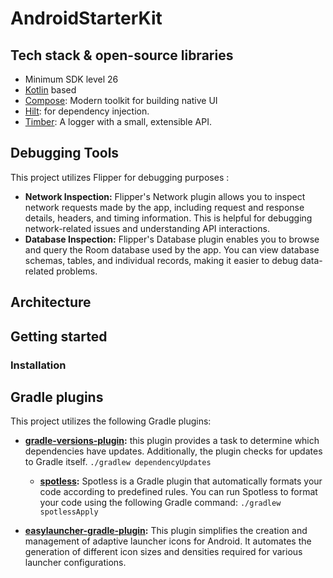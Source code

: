 # AndroidStarterKit

## Tech stack & open-source libraries

- Minimum SDK level 26
- [Kotlin](https://kotlinlang.org/) based
- [Compose](https://developer.android.com/jetpack/compose): Modern toolkit for building native UI
- [Hilt](https://dagger.dev/hilt/): for dependency injection.
- [Timber](https://github.com/JakeWharton/timber): A logger with a small, extensible API.

## Debugging Tools

This project utilizes Flipper for debugging purposes : 

- **Network Inspection:** Flipper's Network plugin allows you to inspect network requests made by the app, including request and response details, headers, and timing information. This is helpful for debugging network-related issues and understanding API interactions.
- **Database Inspection:** Flipper's Database plugin enables you to browse and query the Room database used by the app. You can view database schemas, tables, and individual records, making it easier to debug data-related problems.

## Architecture

## Getting started

### Installation

## Gradle plugins

This project utilizes the following Gradle plugins:

* **[gradle-versions-plugin](https://github.com/ben-manes/gradle-versions-plugin):** this plugin
  provides a task to determine which dependencies have updates. Additionally, the plugin checks for
  updates to Gradle itself.
  `./gradlew dependencyUpdates`
    * **[spotless](https://github.com/diffplug/spotless):** Spotless is a Gradle plugin that
      automatically formats your code according to predefined rules. You can run Spotless to format
      your code using the following Gradle command:
      `./gradlew spotlessApply`

* **[easylauncher-gradle-plugin](https://github.com/usefulness/easylauncher-gradle-plugin):** This
  plugin simplifies the creation and management of adaptive launcher icons for Android. It automates
  the generation of different icon sizes and densities required for various launcher configurations.